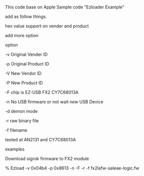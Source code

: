 This code base on Apple Sample code "Ezloader Example"

add as follow things.

hex value support on vender and product

add more option

option

-v Original Vender ID

-p Original Product ID

-V New Vendor ID

-P New Product ID

-F chip is EZ-USB FX2 CY7C68013A

-n No USB firmware or not wait new USB Device 

-d demon mode

-r raw binary file

-f filename

tested at AN2131 and CY7C68013A

examples

Download sigrok firmware to FX2 module

% Ezload  -v 0x04b4 -p 0x8613 -n -F -r -f fx2lafw-saleae-logic.fw

